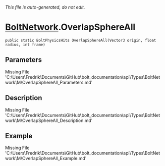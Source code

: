 *This file is auto-generated, do not edit.*

# [BoltNetwork](Types/BoltNetwork.md).OverlapSphereAll
`public static BoltPhysicsHits OverlapSphereAll(Vector3 origin, float radius, int frame)`
## Parameters
Missing File 'C:\Users\Fredrik\Documents\GitHub\bolt_documentation\api\Types\BoltNetwork\M\OverlapSphereAll_Parameters.md'
## Description
Missing File 'C:\Users\Fredrik\Documents\GitHub\bolt_documentation\api\Types\BoltNetwork\M\OverlapSphereAll_Description.md'
## Example
Missing File 'C:\Users\Fredrik\Documents\GitHub\bolt_documentation\api\Types\BoltNetwork\M\OverlapSphereAll_Example.md'
